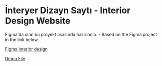 # İnteryer Dizayn Saytı - Interior Design Website
Figma'da olan bu proyekt əsasında hazırlanıb. - Based on the Figma project in the link below.

<a href="https://www.figma.com/file/dcVsgsRaqW43mgZBYGZIjB/Interior-Design-Website-Template-(Community)?node-id=1-5&t=CAcXwSAUPHlTEGMP-0" target="_blank">Figma interior design</a>

<a href="https://interiordesign-website.netlify.app/" target="_blank">Demo File</a> 
